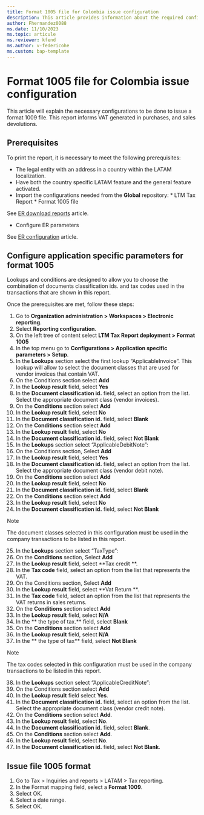 ```yaml
---
title: Format 1005 file for Colombia issue configuration
description: This article provides information about the required configuration for issuing the Format 1005 file for Colombia. 
author: Fhernandez0088 
ms.date: 11/10/2023 
ms.topic: articule
ms.reviewer: kfend
ms.author: v-federicohe
ms.custom: bap-template
---
```


# Format 1005 file for Colombia issue configuration

This article will explain the necessary configurations to be done to issue a format 1009 file.
This report informs VAT generated in purchases, and sales devolutions.

## Prerequisites

To print the report, it is necessary to meet the following prerequisites: 
* The legal entity with an address in a country within the LATAM localization.
* Have both the country specific LATAM feature and the general feature activated.
* Import the configurations needed from the **Global** repository:
		* LTM Tax Report
		* Format 1005 file

See [ER download reports](https://learn.microsoft.com/en-us/dynamics365/fin-ops-core/dev-itpro/analytics/er-download-configurations-global-repo?context=%2Fdynamics365%2Fcontext%2Ffinance) article.

* Configure ER parameters

See [ER configuration]( https://learn.microsoft.com/en-us/dynamics365/fin-ops-core/dev-itpro/analytics/electronic-reporting-er-configure-parameters) article.

## Configure application specific parameters for format 1005

Lookups and conditions are designed to allow you to choose the combination of documents classification ids. and tax codes used in the transactions that are shown in this report.

Once the prerequisites are met, follow these steps:
1. Go to **Organization administration > Workspaces > Electronic reporting**.
2. Select **Reporting configuration**.
3. On the left tree of content select **LTM Tax Report deployment > Format 1005**
4. In the top menu go to **Configurations > Application specific parameters > Setup**.
5. In the **Lookups** section select the first lookup “ApplicableInvoice”. This lookup will allow to select the document classes that are used for vendor invoices that contain VAT.
6. On the Conditions section select **Add**
7. In the **Lookup result** field, select **Yes**
8. In the **Document classification id.** field, select an option from the list. Select the appropriate document class (vendor invoices). 
9. On the **Conditions** section select **Add**
10. In the **Lookup result** field, select **No**
11. In the **Document classification id.** field, select **Blank**
12. On the **Conditions** section select **Add**
13. In the **Lookup result** field, select **No**
14. In the **Document classification id.** field, select **Not Blank**
15. In the **Lookups** section select “ApplicableDebitNote”:
16. On the Conditions section, Select **Add**
17. In the **Lookup result** field, select **Yes**
18. In the **Document classification id.** field, select an option from the list. Select the appropriate document class (vendor debit note). 
19. On the **Conditions** section select **Add**
20. In the **Lookup result** field, select **No**
21. In the **Document classification id.** field, select **Blank**
22. On the **Conditions** section select **Add**
23. In the **Lookup result** field, select **No**
24. In the **Document classification id.** field, select **Not Blank**

> [!NOTE]
> The document classes selected in this configuration must be used in the company transactions to be listed in this report.

25. In the **Lookups** section select “TaxType”:
26. On the **Conditions** section, Select **Add**
27. In the **Lookup result** field, select **Tax credit **.
28. In the **Tax code** field, select an option from the list that represents the VAT. 
29. On the Conditions section, Select **Add**
30. In the **Lookup result** field, select **Vat Return **.
31. In the **Tax code** field, select an option from the list that represents the VAT returns in sales returns. 
32. On the **Conditions** section select **Add**
33. In the **Lookup result** field, select **N/A**
34. In the ** the type of tax.** field, select **Blank**
35. On the **Conditions** section select **Add**
36. In the **Lookup result** field, select **N/A**
37. In the ** the type of tax** field, select **Not Blank**

> [!NOTE]
> The tax codes selected in this configuration must be used in the company transactions to be listed in this report.

38. In the **Lookups** section select “ApplicableCreditNote”:
39. On the Conditions section select **Add**
40. In the **Lookup result** field select **Yes**.
41. In the **Document classification id.** field, select an option from the list. Select the appropriate document class (vendor credit note). 
42. On the **Conditions** section select **Add**.
43. In the **Lookup result** field, select **No**.
44. In the **Document classification id.** field, select **Blank**.
45. On the **Conditions** section select **Add**.
46. In the **Lookup result** field, select **No**.
47. In the **Document classification id.** field, select **Not Blank**.

## Issue file 1005 format

1. Go to Tax > Inquiries and reports > LATAM > Tax reporting.
2. In the Format mapping field, select a **Format 1009**.
3. Select OK.
4. Select a date range.
6. Select OK.
